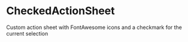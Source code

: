 # CheckedActionSheet

Custom action sheet with FontAwesome icons and a checkmark for the current selection
